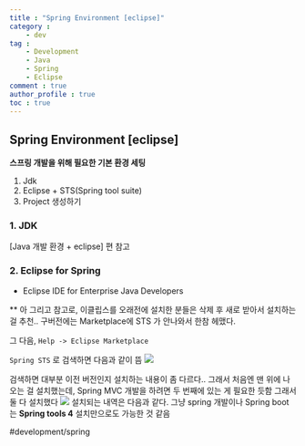 ```yaml
---
title : "Spring Environment [eclipse]"
category :
    - dev
tag :
    - Development
    - Java
    - Spring
    - Eclipse
comment : true
author_profile : true
toc : true
---
```


## Spring Environment [eclipse]

**스프링 개발을 위해 필요한 기본 환경 세팅**
1. Jdk
2. Eclipse + STS(Spring tool suite)
3. Project 생성하기

### 1. JDK
[Java 개발 환경 + eclipse] 편 참고

### 2. Eclipse for Spring
- Eclipse IDE for Enterprise Java Developers

** 아 그리고 참고로, 이클립스를 오래전에 설치한 분들은 삭제 후 새로 받아서 설치하는 걸 추천.. 구버전에는 Marketplace에 STS 가 안나와서 한참 헤맸다.

그 다음, `Help -> Eclipse Marketplace`

`Spring STS` 로 검색하면 다음과 같이 뜸
![](Spring%20Environment%20_eclipse/%E1%84%89%E1%85%B3%E1%84%8F%E1%85%B3%E1%84%85%E1%85%B5%E1%86%AB%E1%84%89%E1%85%A3%E1%86%BA%202020-06-01%20%E1%84%8B%E1%85%A9%E1%84%92%E1%85%AE%203.42.00.png)

검색하면 대부분 이전 버전인지 설치하는 내용이 좀 다르다.. 그래서 처음엔  맨 위에 나오는 걸 설치했는데, Spring MVC 개발을 하려면 두 번째에 있는 게 필요한 듯함
그래서 둘 다 설치했다
![](Spring%20Environment%20_eclipse/%E1%84%89%E1%85%B3%E1%84%8F%E1%85%B3%E1%84%85%E1%85%B5%E1%86%AB%E1%84%89%E1%85%A3%E1%86%BA%202020-05-27%20%E1%84%8B%E1%85%A9%E1%84%92%E1%85%AE%2011.45.19.png)
설치되는 내역은 다음과 같다. 그냥 spring 개발이나 Spring boot 는 **Spring tools 4** 설치만으로도 가능한 것 같음

#development/spring
